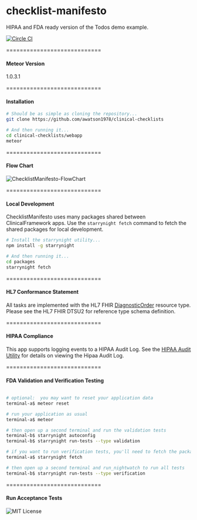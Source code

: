 checklist-manifesto
============================

HIPAA and FDA ready version of the Todos demo example.  

[![Circle CI](https://circleci.com/gh/clinical-meteor/checklist-manifesto/tree/master.svg?style=svg)](https://circleci.com/gh/clinical-meteor/checklist-manifesto/tree/master)

============================
#### Meteor Version

1.0.3.1


============================
#### Installation

````sh
# Should be as simple as cloning the repository...  
git clone https://github.com/awatson1978/clinical-checklists

# And then running it...
cd clinical-checklists/webapp
meteor
````

============================
#### Flow Chart

![ChecklistManifesto-FlowChart](https://raw.githubusercontent.com/clinical-meteor/cookbook/master/images/whitepapers/redwood/ChecklistWorkflow.png)

============================
#### Local Development

ChecklistManifesto uses many packages shared between ClinicalFramework apps.  Use the ``starrynight fetch`` command to fetch the shared packages for local development.

````sh
# Install the starrynight utility...
npm install -g starrynight

# And then running it...
cd packages
starrynight fetch
````


============================
#### HL7 Conformance Statement  

All tasks are implemented with the HL7 FHIR [DiagnosticOrder](https://www.hl7.org/fhir/diagnosticorder.html) resource type.  Please see the HL7 FHIR DTSU2 for reference type schema definition.


============================
#### HIPAA Compliance  

This app supports logging events to a HIPAA Audit Log.  See the [HIPAA Audit Utility](https://github.com/clinical-meteor/hipaa-utility) for details on viewing the Hipaa Audit Log.

============================
#### FDA Validation and Verification Testing

````sh

# optional:  you may want to reset your application data
terminal-a$ meteor reset

# run your application as usual
terminal-a$ meteor

# then open up a second terminal and run the validation tests
terminal-b$ starrynight autoconfig
terminal-b$ starrynight run-tests --type validation

# if you want to run verification tests, you'll need to fetch the packages in the app
terminal-a$ starrynight fetch

# then open up a second terminal and run_nightwatch to run all tests
terminal-b$ starrynight run-tests --type verification
````

============================
#### Run Acceptance Tests

![MIT License](https://img.shields.io/badge/license-MIT-blue.svg)
